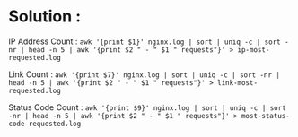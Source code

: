 # Solution :


IP Address Count :
`awk '{print $1}' nginx.log | sort | uniq -c | sort -nr | head -n 5 | awk '{print $2 " - " $1 " requests"}' > ip-most-requested.log`

Link Count :
`awk '{print $7}' nginx.log | sort | uniq -c | sort -nr | head -n 5 | awk '{print $2 " - " $1 " requests"}' > link-most-requested.log`

Status Code Count :
`awk '{print $9}' nginx.log | sort | uniq -c | sort -nr | head -n 5 | awk '{print $2 " - " $1 " requests"}' > most-status-code-requested.log`